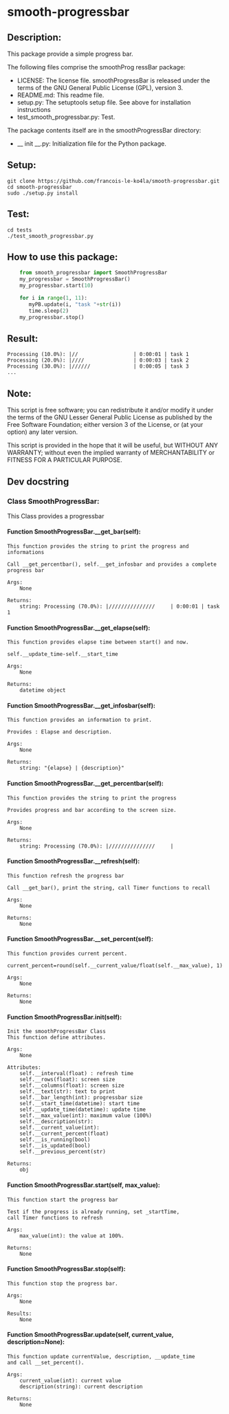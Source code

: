 # smooth-progressbar
## Description:
This package provide a simple progress bar.

The following files comprise the smoothProg ressBar package:
* LICENSE: The license file. smoothProgressBar is released under the terms of
the GNU General Public License (GPL), version 3.
* README.md: This readme file.
* setup.py: The setuptools setup file. See above for installation instructions
* test_smooth_progressbar.py: Test.

The package contents itself are in the smoothProgressBar directory:
* __ init __.py: Initialization file for the Python package.

## Setup:

    git clone https://github.com/francois-le-ko4la/smooth-progressbar.git
    cd smooth-progressbar
    sudo ./setup.py install

## Test:

    cd tests
    ./test_smooth_progressbar.py

## How to use this package:

```python
    from smooth_progressbar import SmoothProgressBar
    my_progressbar = SmoothProgressBar()
    my_progressbar.start(10)

    for i in range(1, 11):
       myPB.update(i, "task "+str(i))
       time.sleep(2)
    my_progressbar.stop()
```

## Result:

    Processing (10.0%): |//                  | 0:00:01 | task 1
    Processing (20.0%): |////                | 0:00:03 | task 2
    Processing (30.0%): |//////              | 0:00:05 | task 3
    ...

## Note:

This script is free software; you can redistribute it and/or
modify it under the terms of the GNU Lesser General Public
License as published by the Free Software Foundation; either
version 3 of the License, or (at your option) any later version.

This script is provided in the hope that it will be useful,
but WITHOUT ANY WARRANTY; without even the implied warranty of
MERCHANTABILITY or FITNESS FOR A PARTICULAR PURPOSE.

## Dev docstring
### Class SmoothProgressBar:
This Class provides a progressbar

#### Function SmoothProgressBar.__get_bar(self):

```
This function provides the string to print the progress and
informations

Call __get_percentbar(), self.__get_infosbar and provides a complete
progress bar

Args:
    None

Returns:
    string: Processing (70.0%): |///////////////     | 0:00:01 | task 1
```

#### Function SmoothProgressBar.__get_elapse(self):

```
This function provides elapse time between start() and now.

self.__update_time-self.__start_time

Args:
    None

Returns:
    datetime object
```

#### Function SmoothProgressBar.__get_infosbar(self):

```
This function provides an information to print.

Provides : Elapse and description.

Args:
    None

Returns:
    string: "{elapse} | {description}"
```

#### Function SmoothProgressBar.__get_percentbar(self):

```
This function provides the string to print the progress

Provides progress and bar according to the screen size.

Args:
    None

Returns:
    string: Processing (70.0%): |///////////////     |
```

#### Function SmoothProgressBar.__refresh(self):

```
This function refresh the progress bar

Call __get_bar(), print the string, call Timer functions to recall

Args:
    None

Returns:
    None
```

#### Function SmoothProgressBar.__set_percent(self):

```
This function provides current percent.

current_percent=round(self.__current_value/float(self.__max_value), 1)

Args:
    None

Returns:
    None
```

#### Function SmoothProgressBar.__init__(self):

```
Init the smoothProgressBar Class
This function define attributes.

Args:
    None

Attributes:
    self.__interval(float) : refresh time
    self.__rows(float): screen size
    self.__columns(float): screen size
    self.__text(str): text to print
    self.__bar_length(int): progressbar size
    self.__start_time(datetime): start time
    self.__update_time(datetime): update time
    self.__max_value(int): maximum value (100%)
    self.__description(str):
    self.__current_value(int):
    self.__current_percent(float)
    self.__is_running(bool)
    self.__is_updated(bool)
    self.__previous_percent(str)

Returns:
    obj
```

#### Function SmoothProgressBar.start(self, max_value):

```
This function start the progress bar

Test if the progress is already running, set _startTime,
call Timer functions to refresh

Args:
    max_value(int): the value at 100%.

Returns:
    None
```

#### Function SmoothProgressBar.stop(self):

```
This function stop the progress bar.

Args:
    None

Results:
    None
```

#### Function SmoothProgressBar.update(self, current_value, description=None):

```
This function update currentValue, description, __update_time
and call __set_percent().

Args:
    current_value(int): current value
    description(string): current description

Returns:
    None
```
